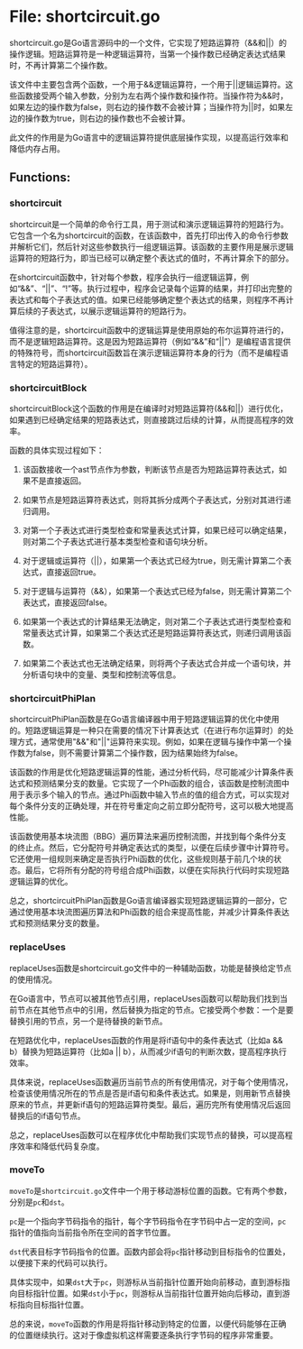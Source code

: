 # File: shortcircuit.go

shortcircuit.go是Go语言源码中的一个文件，它实现了短路运算符（&&和||）的操作逻辑。短路运算符是一种逻辑运算符，当第一个操作数已经确定表达式结果时，不再计算第二个操作数。

该文件中主要包含两个函数，一个用于&&逻辑运算符，一个用于||逻辑运算符。这些函数接受两个输入参数，分别为左右两个操作数和操作符。当操作符为&&时，如果左边的操作数为false，则右边的操作数不会被计算；当操作符为||时，如果左边的操作数为true，则右边的操作数也不会被计算。

此文件的作用是为Go语言中的逻辑运算符提供底层操作实现，以提高运行效率和降低内存占用。

## Functions:

### shortcircuit

shortcircuit是一个简单的命令行工具，用于测试和演示逻辑运算符的短路行为。它包含一个名为shortcircuit的函数，在该函数中，首先打印出传入的命令行参数并解析它们，然后针对这些参数执行一组逻辑运算。该函数的主要作用是展示逻辑运算符的短路行为，即当已经可以确定整个表达式的值时，不再计算余下的部分。

在shortcircuit函数中，针对每个参数，程序会执行一组逻辑运算，例如“&&”、“||”、“!”等。执行过程中，程序会记录每个运算的结果，并打印出完整的表达式和每个子表达式的值。如果已经能够确定整个表达式的结果，则程序不再计算后续的子表达式，以展示逻辑运算符的短路行为。

值得注意的是，shortcircuit函数中的逻辑运算是使用原始的布尔运算符进行的，而不是逻辑短路运算符。这是因为短路运算符（例如“&&”和“||”）是编程语言提供的特殊符号，而shortcircuit函数旨在演示逻辑运算符本身的行为（而不是编程语言特定的短路运算符）。



### shortcircuitBlock

shortcircuitBlock这个函数的作用是在编译时对短路运算符(&&和||）进行优化，如果遇到已经确定结果的短路表达式，则直接跳过后续的计算，从而提高程序的效率。

函数的具体实现过程如下：

1. 该函数接收一个ast节点作为参数，判断该节点是否为短路运算符表达式，如果不是直接返回。

2. 如果节点是短路运算符表达式，则将其拆分成两个子表达式，分别对其进行递归调用。

3. 对第一个子表达式进行类型检查和常量表达式计算，如果已经可以确定结果，则对第二个子表达式进行基本类型检查和语句块分析。

4. 对于逻辑或运算符（||），如果第一个表达式已经为true，则无需计算第二个表达式，直接返回true。

5. 对于逻辑与运算符（&&），如果第一个表达式已经为false，则无需计算第二个表达式，直接返回false。

6. 如果第一个表达式的计算结果无法确定，则对第二个子表达式进行类型检查和常量表达式计算，如果第二个表达式还是短路运算符表达式，则递归调用该函数。

7. 如果第二个表达式也无法确定结果，则将两个子表达式合并成一个语句块，并分析语句块中的变量、类型和控制流等信息。



### shortcircuitPhiPlan

shortcircuitPhiPlan函数是在Go语言编译器中用于短路逻辑运算的优化中使用的。短路逻辑运算是一种只在需要的情况下计算表达式（在进行布尔运算时）的处理方式，通常使用"&&"和"||"运算符来实现。例如，如果在逻辑与操作中第一个操作数为false，则不需要计算第二个操作数，因为结果始终为false。

该函数的作用是优化短路逻辑运算的性能，通过分析代码，尽可能减少计算条件表达式和预测结果分支的数量。它实现了一个Phi函数的组合，该函数是控制流图中用于表示多个输入的节点。通过Phi函数中输入节点的值的组合方式，可以实现对每个条件分支的正确处理，并在符号重定向之前立即分配符号，这可以极大地提高性能。

该函数使用基本块流图（BBG）遍历算法来遍历控制流图，并找到每个条件分支的终止点。然后，它分配符号并确定表达式的类型，以便在后续步骤中计算符号。它还使用一组规则来确定是否执行Phi函数的优化，这些规则基于前几个块的状态。最后，它将所有分配的符号组合成Phi函数，以便在实际执行代码时实现短路逻辑运算的优化。

总之，shortcircuitPhiPlan函数是Go语言编译器实现短路逻辑运算的一部分，它通过使用基本块流图遍历算法和Phi函数的组合来提高性能，并减少计算条件表达式和预测结果分支的数量。



### replaceUses

replaceUses函数是shortcircuit.go文件中的一种辅助函数，功能是替换给定节点的使用情况。

在Go语言中，节点可以被其他节点引用，replaceUses函数可以帮助我们找到当前节点在其他节点中的引用，然后替换为指定的节点。它接受两个参数：一个是要替换引用的节点，另一个是待替换的新节点。

在短路优化中，replaceUses函数的作用是将if语句中的条件表达式（比如a && b）替换为短路运算符（比如a || b），从而减少if语句的判断次数，提高程序执行效率。

具体来说，replaceUses函数遍历当前节点的所有使用情况，对于每个使用情况，检查该使用情况所在的节点是否是if语句和条件表达式。如果是，则用新节点替换原来的节点，并更新if语句的短路运算符类型。最后，遍历完所有使用情况后返回替换后的if语句节点。

总之，replaceUses函数可以在程序优化中帮助我们实现节点的替换，可以提高程序效率和降低代码复杂度。



### moveTo

`moveTo`是`shortcircuit.go`文件中一个用于移动游标位置的函数。它有两个参数，分别是`pc`和`dst`。

`pc`是一个指向字节码指令的指针，每个字节码指令在字节码中占一定的空间，`pc`指针的值指向当前指令所在空间的首字节位置。

`dst`代表目标字节码指令的位置。函数内部会将`pc`指针移动到目标指令的位置处，以便接下来的代码可以执行。

具体实现中，如果`dst`大于`pc`，则游标从当前指针位置开始向前移动，直到游标指向目标指针位置。如果`dst`小于`pc`，则游标从当前指针位置开始向后移动，直到游标指向目标指针位置。

总的来说，`moveTo`函数的作用是将指针移动到特定的位置，以便代码能够在正确的位置继续执行。这对于像虚拟机这样需要逐条执行字节码的程序非常重要。



